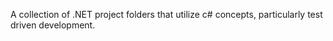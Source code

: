 A collection of .NET project folders that utilize c# concepts, particularly test driven development.